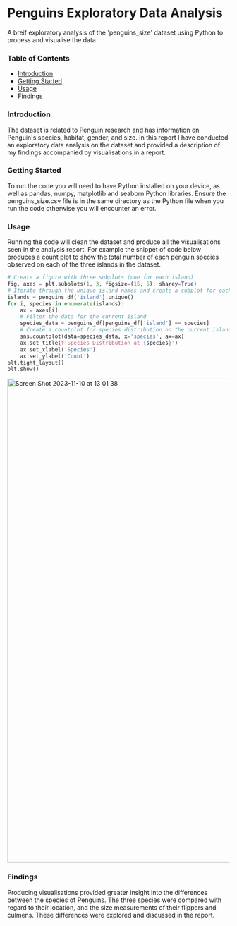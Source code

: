 # Penguins Exploratory Data Analysis
A breif exploratory analysis of the 'penguins_size' dataset using Python to process and visualise the data
### Table of Contents

- [Introduction](#introduction)
- [Getting Started](#getting-started)
- [Usage](#usage)
- [Findings](#findings)

### Introduction
The dataset is related to Penguin research and has information on Penguin's species, habitat, gender, and size. In this report I have conducted an exploratory data analysis on the dataset and provided a description of my findings accompanied by visualisations in a report.
### Getting Started
To run the code you will need to have Python installed on your device, as well as pandas, numpy, matplotlib and seaborn Python libraries.
Ensure the penguins_size.csv file is in the same directory as the Python file when you run the code otherwise you will encounter an error.
### Usage
Running the code will clean the dataset and produce all the visualisations seen in the analysis report. For example the snippet of code below produces a count plot to show the total number of each penguin species observed on each of the three islands in the dataset.
```python
# Create a figure with three subplots (one for each island)
fig, axes = plt.subplots(1, 3, figsize=(15, 5), sharey=True)
# Iterate through the unique island names and create a subplot for each one
islands = penguins_df['island'].unique()
for i, species in enumerate(islands):
    ax = axes[i]
    # Filter the data for the current island
    species_data = penguins_df[penguins_df['island'] == species]    
    # Create a countplot for species distribution on the current island
    sns.countplot(data=species_data, x='species', ax=ax)
    ax.set_title(f'Species Distribution at {species}')
    ax.set_xlabel('Species')
    ax.set_ylabel('Count')
plt.tight_layout()
plt.show()
```
<img width="1097" alt="Screen Shot 2023-11-10 at 13 01 38" src="https://github.com/Will-Bigwood/Penguins-Exploratory-Data-Analysis/assets/134322954/ccb69f86-41f4-4e9d-81c8-2fcb380cc418">

### Findings
Producing visualisations provided greater insight into the differences between the species of Penguins. The three species  were compared with regard to their location, and the size measurements of their flippers and culmens. These differences were explored and discussed in the report.
